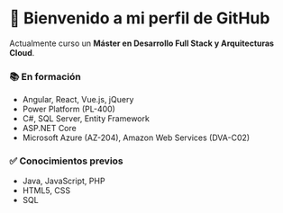 # 👋 Bienvenido a mi perfil de GitHub  

Actualmente curso un **Máster en Desarrollo Full Stack y Arquitecturas Cloud**.
### 📚 En formación
- Angular, React, Vue.js, jQuery  
- Power Platform (PL-400)  
- C#, SQL Server, Entity Framework  
- ASP.NET Core  
- Microsoft Azure (AZ-204), Amazon Web Services (DVA-C02)  

### ✅ Conocimientos previos
- Java, JavaScript, PHP  
- HTML5, CSS  
- SQL  
